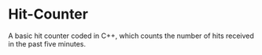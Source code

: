 # Hit-Counter
A basic hit counter coded in C++, which counts the number of hits received in the past five minutes.
